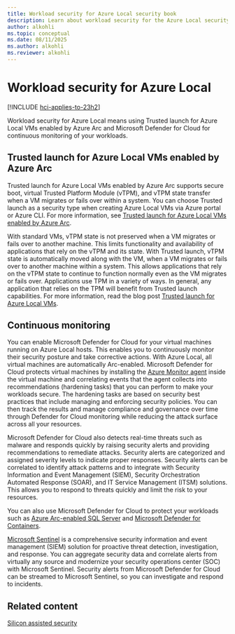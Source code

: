 ```yaml
---
title: Workload security for Azure Local security book
description: Learn about workload security for the Azure Local security book.
author: alkohli
ms.topic: conceptual
ms.date: 08/11/2025
ms.author: alkohli
ms.reviewer: alkohli
---
```


# Workload security for Azure Local

[!INCLUDE [hci-applies-to-23h2](../includes/hci-applies-to-23h2.md)]

Workload security for Azure Local means using Trusted launch for Azure Local VMs enabled by Azure Arc and Microsoft Defender for Cloud for continuous monitoring of your workloads.

## Trusted launch for Azure Local VMs enabled by Azure Arc

Trusted launch for Azure Local VMs enabled by Azure Arc supports secure boot, virtual Trusted Platform Module (vTPM), and vTPM state transfer when a VM migrates or fails over within a system. You can choose Trusted launch as a security type when creating Azure Local VMs via Azure portal or Azure CLI. For more information, see [Trusted launch for Azure Local VMs enabled by Azure Arc](../manage/trusted-launch-vm-overview.md).
 
With standard VMs, vTPM state is not preserved when a VM migrates or fails over to another machine. This limits functionality and availability of applications that rely on the vTPM and its state. With Trusted launch, vTPM state is automatically moved along with the VM, when a VM migrates or fails over to another machine within a system. This allows applications that rely on the vTPM state to continue to function normally even as the VM migrates or fails over. Applications use TPM in a variety of ways. In general, any application that relies on the TPM will benefit from Trusted launch capabilities. For more information, read the blog post [Trusted launch for Azure Local VMs](https://techcommunity.microsoft.com/blog/microsoft-security-blog/trusted-launch-for-azure-arc-vms-on-azure-stack-hci/3978051). 

## Continuous monitoring

You can enable Microsoft Defender for Cloud for your virtual machines running on Azure Local hosts. This enables you to continuously monitor their security posture and take corrective actions. With Azure Local, all virtual machines are automatically Arc-enabled. Microsoft Defender for Cloud protects virtual machines by installing the [Azure Monitor agent](/azure/azure-monitor/agents/azure-monitor-agent-overview) inside the virtual machine and correlating events that the agent collects into recommendations (hardening tasks) that you can perform to make your workloads secure. The hardening tasks are based on security best practices that include managing and enforcing security policies. You can then track the results and manage compliance and governance over time through Defender for Cloud monitoring while reducing the attack surface across all your resources.  
 
Microsoft Defender for Cloud also detects real-time threats such as malware and responds quickly by raising security alerts and providing recommendations to remediate attacks. Security alerts are categorized and assigned severity levels to indicate proper responses. Security alerts can be correlated to identify attack patterns and to integrate with Security Information and Event Management (SIEM), Security Orchestration Automated Response (SOAR), and IT Service Management (ITSM) solutions. This allows you to respond to threats quickly and limit the risk to your resources. 
 
You can also use Microsoft Defender for Cloud to protect your workloads such as [Azure Arc-enabled SQL Server](/sql/sql-server/azure-arc/overview) and [Microsoft Defender for Containers](/azure/defender-for-cloud/defender-for-containers-enable?tabs=aks-deploy-portal). 
 
[Microsoft Sentinel](https://www.microsoft.com/security/business/siem-and-xdr/microsoft-sentinel/) is a comprehensive security information and event management (SIEM) solution for proactive threat detection, investigation, and response. You can aggregate security data and correlate alerts from virtually any source and modernize your security operations center (SOC) with Microsoft Sentinel. Security alerts from Microsoft Defender for Cloud can be streamed to Microsoft Sentinel, so you can investigate and respond to incidents. 


## Related content

[Silicon assisted security](silicon-assisted-security.md)
